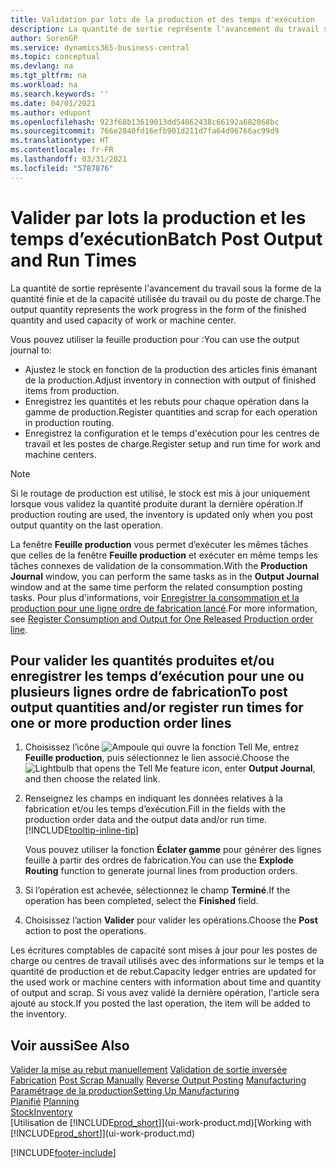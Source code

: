 ```yaml
---
title: Validation par lots de la production et des temps d'exécution
description: La quantité de sortie représente l'avancement du travail sous la forme de la quantité finie et de la capacité utilisée du travail ou du poste de charge.
author: SorenGP
ms.service: dynamics365-business-central
ms.topic: conceptual
ms.devlang: na
ms.tgt_pltfrm: na
ms.workload: na
ms.search.keywords: ''
ms.date: 04/01/2021
ms.author: edupont
ms.openlocfilehash: 923f68b13619013dd54062438c66192a682868bc
ms.sourcegitcommit: 766e2840fd16efb901d211d7fa64d96766ac99d9
ms.translationtype: HT
ms.contentlocale: fr-FR
ms.lasthandoff: 03/31/2021
ms.locfileid: "5787876"
---
```

# <a name="batch-post-output-and-run-times"></a><span data-ttu-id="30aab-103">Valider par lots la production et les temps d’exécution</span><span class="sxs-lookup"><span data-stu-id="30aab-103">Batch Post Output and Run Times</span></span>
<span data-ttu-id="30aab-104">La quantité de sortie représente l'avancement du travail sous la forme de la quantité finie et de la capacité utilisée du travail ou du poste de charge.</span><span class="sxs-lookup"><span data-stu-id="30aab-104">The output quantity represents the work progress in the form of the finished quantity and used capacity of work or machine center.</span></span>

<span data-ttu-id="30aab-105">Vous pouvez utiliser la feuille production pour :</span><span class="sxs-lookup"><span data-stu-id="30aab-105">You can use the output journal to:</span></span>
*  <span data-ttu-id="30aab-106">Ajustez le stock en fonction de la production des articles finis émanant de la production.</span><span class="sxs-lookup"><span data-stu-id="30aab-106">Adjust inventory in connection with output of finished items from production.</span></span>
*  <span data-ttu-id="30aab-107">Enregistrez les quantités et les rebuts pour chaque opération dans la gamme de production.</span><span class="sxs-lookup"><span data-stu-id="30aab-107">Register quantities and scrap for each operation in production routing.</span></span>
*  <span data-ttu-id="30aab-108">Enregistrez la configuration et le temps d'exécution pour les centres de travail et les postes de charge.</span><span class="sxs-lookup"><span data-stu-id="30aab-108">Register setup and run time for work and machine centers.</span></span>

> [!NOTE]
> <span data-ttu-id="30aab-109">Si le routage de production est utilisé, le stock est mis à jour uniquement lorsque vous validez la quantité produite durant la dernière opération.</span><span class="sxs-lookup"><span data-stu-id="30aab-109">If production routing are used, the inventory is updated only when you post output quantity on the last operation.</span></span>

<span data-ttu-id="30aab-110">La fenêtre **Feuille production** vous permet d’exécuter les mêmes tâches que celles de la fenêtre **Feuille production** et exécuter en même temps les tâches connexes de validation de la consommation.</span><span class="sxs-lookup"><span data-stu-id="30aab-110">With the **Production Journal** window, you can perform the same tasks as in the **Output Journal** window and at the same time perform the related consumption posting tasks.</span></span> <span data-ttu-id="30aab-111">Pour plus d'informations, voir [Enregistrer la consommation et la production pour une ligne ordre de fabrication lancé](production-how-to-register-consumption-and-output.md).</span><span class="sxs-lookup"><span data-stu-id="30aab-111">For more information, see [Register Consumption and Output for One Released Production order line](production-how-to-register-consumption-and-output.md).</span></span>

## <a name="to-post-output-quantities-andor-register-run-times-for-one-or-more-production-order-lines"></a><span data-ttu-id="30aab-112">Pour valider les quantités produites et/ou enregistrer les temps d’exécution pour une ou plusieurs lignes ordre de fabrication</span><span class="sxs-lookup"><span data-stu-id="30aab-112">To post output quantities and/or register run times for one or more production order lines</span></span>
1. <span data-ttu-id="30aab-113">Choisissez l’icône ![Ampoule qui ouvre la fonction Tell Me](media/ui-search/search_small.png "Dites-moi ce que vous voulez faire"), entrez **Feuille production**, puis sélectionnez le lien associé.</span><span class="sxs-lookup"><span data-stu-id="30aab-113">Choose the ![Lightbulb that opens the Tell Me feature](media/ui-search/search_small.png "Tell me what you want to do") icon, enter **Output Journal**, and then choose the related link.</span></span>  
2. <span data-ttu-id="30aab-114">Renseignez les champs en indiquant les données relatives à la fabrication et/ou les temps d’exécution.</span><span class="sxs-lookup"><span data-stu-id="30aab-114">Fill in the fields with the production order data and the output data and/or run time.</span></span> [!INCLUDE[tooltip-inline-tip](includes/tooltip-inline-tip_md.md)]
  
    <span data-ttu-id="30aab-115">Vous pouvez utiliser la fonction **Éclater gamme** pour générer des lignes feuille à partir des ordres de fabrication.</span><span class="sxs-lookup"><span data-stu-id="30aab-115">You can use the **Explode Routing** function to generate journal lines from production orders.</span></span>
  
4. <span data-ttu-id="30aab-116">Si l’opération est achevée, sélectionnez le champ **Terminé**.</span><span class="sxs-lookup"><span data-stu-id="30aab-116">If the operation has been completed, select the **Finished** field.</span></span>  
5. <span data-ttu-id="30aab-117">Choisissez l’action **Valider** pour valider les opérations.</span><span class="sxs-lookup"><span data-stu-id="30aab-117">Choose the **Post** action to post the operations.</span></span> 
 
<span data-ttu-id="30aab-118">Les écritures comptables de capacité sont mises à jour pour les postes de charge ou centres de travail utilisés avec des informations sur le temps et la quantité de production et de rebut.</span><span class="sxs-lookup"><span data-stu-id="30aab-118">Capacity ledger entries are updated for the used work or machine centers with information about time and quantity of output and scrap.</span></span> <span data-ttu-id="30aab-119">Si vous avez validé la dernière opération, l'article sera ajouté au stock.</span><span class="sxs-lookup"><span data-stu-id="30aab-119">If you posted the last operation, the item will be added to the inventory.</span></span> 

## <a name="see-also"></a><span data-ttu-id="30aab-120">Voir aussi</span><span class="sxs-lookup"><span data-stu-id="30aab-120">See Also</span></span>  
<span data-ttu-id="30aab-121">[Valider la mise au rebut manuellement](production-how-to-post-scrap.md)
[Validation de sortie inversée](production-how-to-reverse-output-posting.md)
[Fabrication](production-manage-manufacturing.md)  </span><span class="sxs-lookup"><span data-stu-id="30aab-121">[Post Scrap Manually](production-how-to-post-scrap.md)
[Reverse Output Posting](production-how-to-reverse-output-posting.md)
[Manufacturing](production-manage-manufacturing.md)  </span></span>  
[<span data-ttu-id="30aab-122">Paramétrage de la production</span><span class="sxs-lookup"><span data-stu-id="30aab-122">Setting Up Manufacturing</span></span>](production-configure-production-processes.md)  
<span data-ttu-id="30aab-123">[Planifié](production-planning.md)    </span><span class="sxs-lookup"><span data-stu-id="30aab-123">[Planning](production-planning.md)    </span></span>  
[<span data-ttu-id="30aab-124">Stock</span><span class="sxs-lookup"><span data-stu-id="30aab-124">Inventory</span></span>](inventory-manage-inventory.md)  
<span data-ttu-id="30aab-125">[Utilisation de [!INCLUDE[prod_short](includes/prod_short.md)]](ui-work-product.md)</span><span class="sxs-lookup"><span data-stu-id="30aab-125">[Working with [!INCLUDE[prod_short](includes/prod_short.md)]](ui-work-product.md)</span></span>


[!INCLUDE[footer-include](includes/footer-banner.md)]
